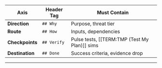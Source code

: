 | Axis | Header Tag | Must Contain |
|------|------------|--------------|
| **Direction** | `## Why` | Purpose, threat tier |
| **Route** | `## How` | Inputs, dependencies |
| **Checkpoints** | `## Verify` | Pulse tests, [[TERM:TMP (Test My Plan)]] sims |
| **Destination** | `## Done` | Success criteria, evidence drop |  
---